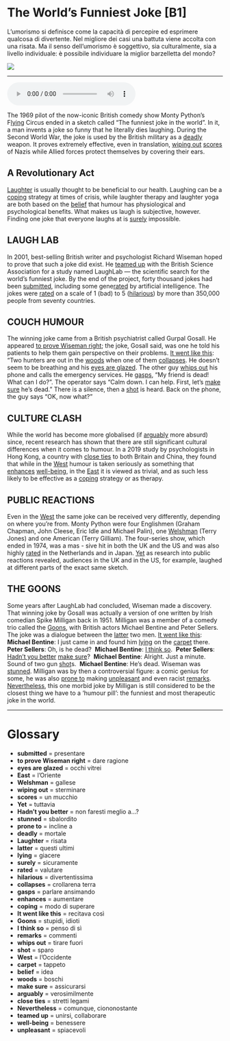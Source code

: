 # The World’s Funniest Joke   [B1]

L’umorismo si definisce come la capacità di percepire ed esprimere qualcosa di divertente. Nel migliore dei casi una battuta viene accolta con una risata. Ma il senso dell’umorismo è soggettivo, sia culturalmente, sia a livello individuale: è possibile individuare la miglior barzelletta del mondo?

![](The%20World%E2%80%99s%20Funniest%20Joke.jpg)

--------------

<div>
<audio controls autoplay>
    <source src="https://raw.githubusercontent.com/dartie/knowledge-base/main/English/SpeakUp/2023-07/The%20World%E2%80%99s%20Funniest%20Joke.mp3" type="audio/mpeg">
</audio>
</div>


The 1969 pilot of the now-iconic British comedy show Monty Python’s F[lying](## "giacere") Circus ended in a sketch called “The funniest joke in the world”. In it, a man invents a joke so funny that he literally dies laughing. During the Second World War, the joke is used by the British military as a [deadly](## "mortale") weapon. It proves extremely effective, even in translation, [wiping out](## "sterminare") [scores](## "un mucchio") of Nazis while Allied forces protect themselves by covering their ears.

## A Revolutionary Act
[Laughter](## "risata") is usually thought to be beneficial to our health. Laughing can be a [coping](## "modo di superare") strategy at times of crisis, while laughter therapy and laughter yoga are both based on the [belief](## "idea") that humour has physiological and psychological benefits. What makes us laugh is subjective, however. Finding one joke that everyone laughs at is [surely](## "sicuramente") impossible.

## LAUGH LAB
In 2001, best-selling British writer and psychologist Richard Wiseman hoped to prove that such a joke did exist. He [teamed up](## "unirsi, collaborare") with the British Science Association for a study named LaughLab — the scientific search for the world’s funniest joke. By the end of the project, forty thousand jokes had been [submitted](## "presentare"), including some gene[rated](## "valutare") by artificial intelligence. The jokes were [rated](## "valutare") on a scale of 1 (bad) to 5 ([hilarious](## "divertentissima")) by more than 350,000 people from seventy countries. 

## COUCH HUMOUR
The winning joke came from a British psychiatrist called Gurpal Gosall. He appeared [to prove Wiseman right](## "dare ragione"); the joke, Gosall said, was one he told his patients to help them gain perspective on their problems. [It went like this](## "recitava così"): “Two hunters are out in the [woods](## "boschi") when one of them [collapses](## "crollarena terra"). He doesn’t seem to be breathing and his [eyes are glazed](## "occhi vitrei"). The other guy [whips out](## "tirare fuori") his phone and calls the emergency services. He [gasps](## "parlare ansimando"), “My friend is dead! What can I do?”. The operator says “Calm down. I can help. First, let’s [make sure](## "assicurarsi") he’s dead.” There is a silence, then a [shot](## "sparo") is heard. Back on the phone, the guy says “OK, now what?”

## CULTURE CLASH
While the world has become more globalised (if [arguably](## "verosimilmente") more absurd) since, recent research has shown that there are still significant cultural differences when it comes to humour. In a 2019 study by psychologists in Hong Kong, a country with [close ties](## "stretti legami") to both Britain and China, they found that while in the [West](## "l’Occidente") humour is taken seriously as something that [enhances](## "aumentare") [well-being](## "benessere"), in the [East](## "l’Oriente") it is viewed as trivial, and as such less likely to be effective as a [coping](## "modo di superare") strategy or as therapy.

## PUBLIC REACTIONS
Even in the [West](## "l’Occidente") the same joke can be received very differently, depending on where you’re from. Monty Python were four Englishmen (Graham Chapman, John Cleese, Eric Idle and Michael Palin), one [Welshman](## "gallese") (Terry Jones) and one American (Terry Gilliam). The four-series show, which ended in 1974, was a mas - sive hit in both the UK and the US and was also highly [rated](## "valutare") in the Netherlands and in Japan. [Yet](## "tuttavia") as research into public reactions revealed, audiences in the UK and in the US, for example, laughed at different parts of the exact same sketch.

## THE GOONS
Some years after LaughLab had concluded, Wiseman made a discovery. That winning joke by Gosall was actually a version of one written by Irish comedian Spike Milligan back in 1951. Milligan was a member of a comedy trio called the [Goons](## "stupidi, idioti"), with British actors Michael Bentine and Peter Sellers. The joke was a dialogue between the [latter](## "questi ultimi") two men. [It went like this](## "recitava così"):
**Michael Bentine**: I just came in and found him [lying](## "giacere") on the [carpet](## "tappeto") there.
**Peter Sellers**: Oh, is he dead? 
**Michael Bentine**: [I think so](## "penso di sì"). 
**Peter Sellers**: [Hadn’t you better](## "non faresti meglio a...?") [make sure](## "assicurarsi")? 
**Michael Bentine**: Alright. Just a minute. Sound of two gun [shot](## "sparo")s. 
**Michael Bentine**: He’s dead.
Wiseman was [stunned](## "sbalordito"). Milligan was by then a controversial figure: a comic genius for some, he was also [prone to](## "incline a") making [unpleasant](## "spiacevoli") and even racist [remarks](## "commenti"). [Nevertheless](## "comunque, ciononostante"), this one morbid joke by Milligan is still considered to be the closest thing we have to a ‘humour pill’: the funniest and most therapeutic joke in the world.

--------------

<div style = "display:block; clear:both; page-break-after:always;"></div>

# Glossary
* **submitted** = presentare
* **to prove Wiseman right** = dare ragione
* **eyes are glazed** = occhi vitrei
* **East** = l’Oriente
* **Welshman** = gallese
* **wiping out** = sterminare
* **scores** = un mucchio
* **Yet** = tuttavia
* **Hadn’t you better** = non faresti meglio a...?
* **stunned** = sbalordito
* **prone to** = incline a
* **deadly** = mortale
* **Laughter** = risata
* **latter** = questi ultimi
* **lying** = giacere
* **surely** = sicuramente
* **rated** = valutare
* **hilarious** = divertentissima
* **collapses** = crollarena terra
* **gasps** = parlare ansimando
* **enhances** = aumentare
* **coping** = modo di superare
* **It went like this** = recitava così
* **Goons** = stupidi, idioti
* **I think so** = penso di sì
* **remarks** = commenti
* **whips out** = tirare fuori
* **shot** = sparo
* **West** = l’Occidente
* **carpet** = tappeto
* **belief** = idea
* **woods** = boschi
* **make sure** = assicurarsi
* **arguably** = verosimilmente
* **close ties** = stretti legami
* **Nevertheless** = comunque, ciononostante
* **teamed up** = unirsi, collaborare
* **well-being** = benessere
* **unpleasant** = spiacevoli
